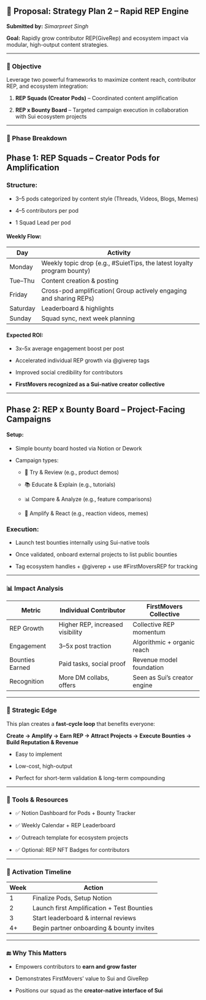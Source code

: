 ## 📄 Proposal: Strategy Plan 2 – Rapid REP Engine

 **Submitted by:** *Simarpreet Singh*

 **Goal:** Rapidly grow contributor REP(GiveRep) and ecosystem impact via modular, high-output content strategies.

---

### **🎯 Objective**

Leverage two powerful frameworks to maximize content reach, contributor REP, and ecosystem integration:

1. **REP Squads (Creator Pods)** – Coordinated content amplification

2. **REP x Bounty Board** – Targeted campaign execution in collaboration with Sui ecosystem projects

---

### **🔧 Phase Breakdown**

## Phase 1: REP Squads – Creator Pods for Amplification

### Structure:

* 3–5 pods categorized by content style (Threads, Videos, Blogs, Memes)

* 4–5 contributors per pod

* 1 Squad Lead per pod

#### 

#### Weekly Flow:

| Day | Activity |
| ----- | ----- |
| Monday | Weekly topic drop (e.g., \#SuietTips, the latest loyalty program bounty) |
| Tue–Thu | Content creation & posting |
| Friday | Cross-pod amplification( Group actively engaging and sharing REPs) |
| Saturday | Leaderboard & highlights |
| Sunday | Squad sync, next week planning |

#### Expected ROI:

* 3x–5x average engagement boost per post

* Accelerated individual REP growth via @giverep tags

* Improved social credibility for contributors

* **FirstMovers recognized as a Sui-native creator collective**

---

## Phase 2: REP x Bounty Board – Project-Facing Campaigns

#### Setup:

* Simple bounty board hosted via Notion or Dework

* Campaign types:

  * 🧪 Try & Review (e.g., product demos)

  * 📚 Educate & Explain (e.g., tutorials)

  * 📊 Compare & Analyze (e.g., feature comparisons)

  * 🔁 Amplify & React (e.g., reaction videos, memes)

### Execution:

* Launch test bounties internally using Sui-native tools

* Once validated, onboard external projects to list public bounties

* Tag ecosystem handles \+ @giverep \+ use \#FirstMoversREP for tracking

---

### **📊 Impact Analysis**

| Metric | Individual Contributor | FirstMovers Collective |
| ----- | ----- | ----- |
| REP Growth | Higher REP, increased visibility | Collective REP momentum |
| Engagement | 3–5x post traction | Algorithmic \+ organic reach |
| Bounties Earned | Paid tasks, social proof | Revenue model foundation |
| Recognition | More DM collabs, offers | Seen as Sui’s creator engine |

---

### **🧠 Strategic Edge**

This plan creates a **fast-cycle loop** that benefits everyone:

**Create → Amplify → Earn REP → Attract Projects → Execute Bounties → Build Reputation & Revenue**

* Easy to implement

* Low-cost, high-output

* Perfect for short-term validation & long-term compounding

---

### **🧩 Tools & Resources**

* ✅ Notion Dashboard for Pods \+ Bounty Tracker

* ✅ Weekly Calendar \+ REP Leaderboard

* ✅ Outreach template for ecosystem projects

* ✅ Optional: REP NFT Badges for contributors

---

### **🚀 Activation Timeline**

| Week | Action |
| ----- | ----- |
| 1 | Finalize Pods, Setup Notion |
| 2 | Launch first Amplification \+ Test Bounties |
| 3 | Start leaderboard & internal reviews |
| 4+ | Begin partner onboarding & bounty invites |

---

### **🔚 Why This Matters**

* Empowers contributors to **earn and grow faster**

* Demonstrates FirstMovers’ value to Sui and GiveRep

* Positions our squad as the **creator-native interface of Sui**


